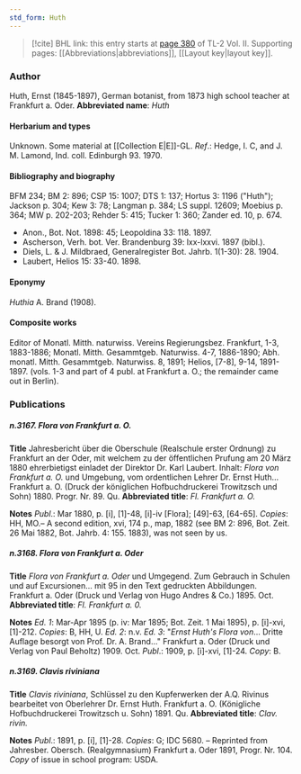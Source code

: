 ```yaml
---
std_form: Huth
---
```


> [!cite] BHL link: this entry starts at [page 380](https://www.biodiversitylibrary.org/page/33068622) of TL-2 Vol. II.
> Supporting pages: [[Abbreviations|abbreviations]], [[Layout key|layout key]].

### Author

Huth, Ernst (1845-1897), German botanist, from 1873 high school teacher at Frankfurt a. Oder. 
**Abbreviated name**: *Huth*

#### Herbarium and types

Unknown. Some material at [[Collection E|E]]-GL.
*Ref*.: Hedge, I. C, and J. M. Lamond, Ind. coll. Edinburgh 93. 1970.

#### Bibliography and biography

BFM 234; BM 2: 896; CSP 15: 1007; DTS 1: 137; Hortus 3: 1196 ("Huth"); Jackson p. 304; Kew 3: 78; Langman p. 384; LS suppl. 12609; Moebius p. 364; MW p. 202-203; Rehder 5: 415; Tucker 1: 360; Zander ed. 10, p. 674.
- Anon., Bot. Not. 1898: 45; Leopoldina 33: 118. 1897.
- Ascherson, Verh. bot. Ver. Brandenburg 39: lxx-lxxvi. 1897 (bibl.).
- Diels, L. & J. Mildbraed, Generalregister Bot. Jahrb. 1(1-30): 28. 1904.
- Laubert, Helios 15: 33-40. 1898.

#### Eponymy

*Huthia* A. Brand (1908).

#### Composite works

Editor of Monatl. Mitth. naturwiss. Vereins Regierungsbez. Frankfurt, 1-3, 1883-1886; Monatl. Mitth. Gesammtgeb. Naturwiss. 4-7, 1886-1890; Abh. monatl. Mitth. Gesammtgeb. Naturwiss. 8, 1891; Helios, \[7-8\], 9-14, 1891-1897. (vols. 1-3 and part of 4 publ. at Frankfurt a. O.; the remainder came out in Berlin).

### Publications

##### n.3167. Flora von Frankfurt a. O.

**Title**
Jahresbericht über die Oberschule (Realschule erster Ordnung) zu Frankfurt an der Oder, mit welchem zu der öffentlichen Prufung am 20 März 1880 ehrerbietigst einladet der Direktor Dr. Karl Laubert. Inhalt: *Flora von Frankfurt a. O.* und Umgebung, vom ordentlichen Lehrer Dr. Ernst Huth... Frankfurt a. O. (Druck der königlichen Hofbuchdruckerei Trowitzsch und Sohn) 1880. Progr. Nr. 89. Qu.
**Abbreviated title**: *Fl. Frankfurt a. O.*

**Notes**
*Publ*.: Mar 1880, p. \[i\], \[1\]-48, \[i\]-iv \[Flora\]; \[49\]-63, \[64-65\]. *Copies*: HH, MO.– A second edition, xvi, 174 p., map, 1882 (see BM 2: 896, Bot. Zeit. 26 Mai 1882, Bot. Jahrb. 4: 155. 1883), was not seen by us.

##### n.3168. Flora von Frankfurt a. Oder

**Title**
*Flora von Frankfurt a. Oder* und Umgegend. Zum Gebrauch in Schulen und auf Excursionen... mit 95 in den Text gedruckten Abbildungen. Frankfurt a. Oder (Druck und Verlag von Hugo Andres & Co.) 1895. Oct.
**Abbreviated title**: *Fl. Frankfurt a. 0.*

**Notes**
*Ed. 1*: Mar-Apr 1895 (p. iv: Mar 1895; Bot. Zeit. 1 Mai 1895), p. \[i\]-xvi, \[1\]-212. *Copies*: B, HH, U.
*Ed. 2*: n.v.
*Ed. 3*: "*Ernst Huth's Flora von*... Dritte Auflage besorgt von Prof. Dr. A. Brand..." Frankfurt a. Oder (Druck und Verlag von Paul Beholtz) 1909. Oct. *Publ*.: 1909, p. \[i\]-xvi, \[1\]-24. *Copy*: B.

##### n.3169. Clavis riviniana

**Title**
*Clavis riviniana*, Schlüssel zu den Kupferwerken der A.Q. Rivinus bearbeitet von Oberlehrer Dr. Ernst Huth. Frankfurt a. O. (Königliche Hofbuchdruckerei Trowitzsch u. Sohn) 1891. Qu.
**Abbreviated title**: *Clav. rivin.*

**Notes**
*Publ*.: 1891, p. \[i\], \[1\]-28. *Copies*: G; IDC 5680. – Reprinted from Jahresber. Obersch. (Realgymnasium) Frankfurt a. Oder 1891, Progr. Nr. 104. *Copy* of issue in school program: USDA.

